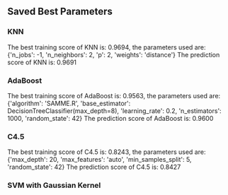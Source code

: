 ## Saved Best Parameters

### KNN
The best training score of KNN is: 0.9694, the parameters used are: {'n_jobs': -1, 'n_neighbors': 2, 'p': 2, 'weights': 'distance'}
The prediction score of KNN is: 0.9691

### AdaBoost
The best training score of AdaBoost is: 0.9563, the parameters used are: {'algorithm': 'SAMME.R', 'base_estimator': DecisionTreeClassifier(max_depth=8), 'learning_rate': 0.2, 'n_estimators': 1000, 'random_state': 42}
The prediction score of AdaBoost is: 0.9600

### C4.5
The best training score of C4.5 is: 0.8243, the parameters used are: {'max_depth': 20, 'max_features': 'auto', 'min_samples_split': 5, 'random_state': 42}
The prediction score of C4.5 is: 0.8427



### SVM with Gaussian Kernel



